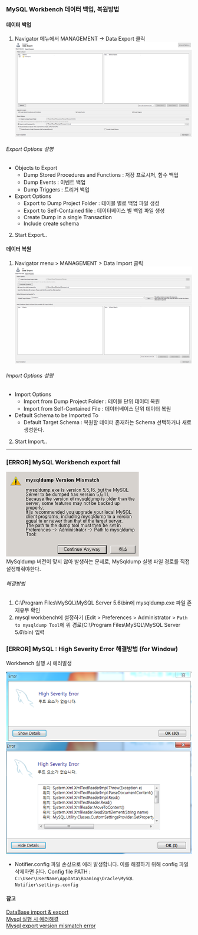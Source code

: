 
### MySQL Workbench 데이터 백업, 복원방법

#### 데이터 백업
1. Navigator 메뉴에서 MANAGEMENT -> Data Export 클릭
![workbench](/images/2019/02/3-workbench-export.PNG)

###### Export Options 설명
- Objects to Export
  - Dump Stored Procedures and Functions : 저장 프로시저, 함수 백업
  - Dump Events : 이벤트 백업
  - Dump Triggers : 트리거 백업
- Export Options
  - Export to Dump Project Folder : 테이블 별로 백업 파일 생성
  - Export to Self-Contained file : 데이터베이스 별 백업 파일 생성
  - Create Dump in a single Transaction
  - Include create schema

2. Start Export..

#### 데이터 복원
1. Navigator menu > MANAGEMENT > Data Import 클릭
![workbench-import](/images/2019/02/4-wb-import.PNG)
###### Import Options 설명
- Import Options
  - Import from Dump Project Folder : 테이블 단위 데이터 복원
  - Import from Self-Contained File : 데이터베이스 단위 데이터 복원
- Default  Schema to be Imported To
  - Default Target Schema : 복원할 데이터 존재하는 Schema 선택하거나 새로 생성한다.
2. Start Import..

<hr/>

### [ERROR] MySQL Workbench export fail
![error-msg](/images/2019/02/5-error.PNG)   
MySqldump 버전이 맞지 않아 발생하는 문제로, MySqldump 실행 파일 경로를 직접 설정해줘야한다.
###### 해결방법
1. C:\Program Files\MySQL\MySQL Server 5.6\bin에 mysqldump.exe 파일 존재유무 확인
2. mysql workbench에 설정하기
(Edit > Preferences > Administrator > `Path to mysqldump Tool`에 위 경로(C:\Program Files\MySQL\MySQL Server 5.6\bin) 입력

### [ERROR] MySQL : High Severity Error 해결방법 (for Window)
Workbench 실행 시 에러발생

![error-msg](/images/2019/02/1-error.PNG)
![error-msg2](/images/2019/02/2-error.PNG)

- Notifier.config 파일 손상으로 에러 발생합니다. 이를 해결하기 위해 config 파일 삭제하면 된다.
Config file PATH : `C:\User\UserName\AppData\Roaming\Oracle\MySQL Notifier\settings.config`


#### 참고
[DataBase import & export](https://m.blog.naver.com/islove8587/220954758979)    
[Mysql 실행 시 에러해결](https://bitsoul.tistory.com/38 )    
[Mysql export version mismatch error](https://congjava.tistory.com/285)

